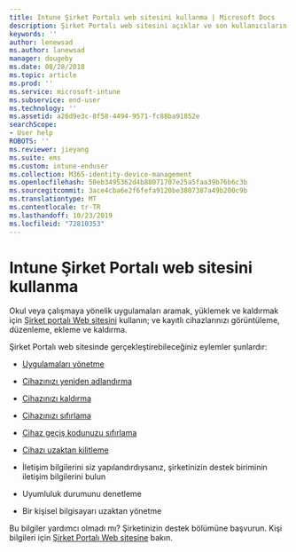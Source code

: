 ```yaml
---
title: Intune Şirket Portalı web sitesini kullanma | Microsoft Docs
description: Şirket Portalı web sitesini açıklar ve son kullanıcıların web sitesinde gerçekleştirebileceği görevlerin adımlarını içeren bağlantılar sağlar
keywords: ''
author: lenewsad
ms.author: lanewsad
manager: dougeby
ms.date: 08/28/2018
ms.topic: article
ms.prod: ''
ms.service: microsoft-intune
ms.subservice: end-user
ms.technology: ''
ms.assetid: a26d9e3c-8f58-4494-9571-fc88ba91852e
searchScope:
- User help
ROBOTS: ''
ms.reviewer: jieyang
ms.suite: ems
ms.custom: intune-enduser
ms.collection: M365-identity-device-management
ms.openlocfilehash: 50eb3495362d4b88071707e25a5faa39b76b6c3b
ms.sourcegitcommit: 3ace4cba6e2f6fefa9120be3807387a49b200c9b
ms.translationtype: MT
ms.contentlocale: tr-TR
ms.lasthandoff: 10/23/2019
ms.locfileid: "72810353"
---
```

# <a name="using-the-intune-company-portal-website"></a>Intune Şirket Portalı web sitesini kullanma
Okul veya çalışmaya yönelik uygulamaları aramak, yüklemek ve kaldırmak için [Şirket portalı Web sitesini](https://portal.manage.microsoft.com) kullanın; ve kayıtlı cihazlarınızı görüntüleme, düzenleme, ekleme ve kaldırma.  

Şirket Portalı web sitesinde gerçekleştirebileceğiniz eylemler şunlardır:

- [Uygulamaları yönetme](manage-apps-cpweb.md)  

- [Cihazınızı yeniden adlandırma](rename-your-device-cpwebsite.md)

- [Cihazınızı kaldırma](remove-your-device-cpwebsite.md)

- [Cihazınızı sıfırlama](reset-erase-your-device-cpwebsite.md)

- [Cihaz geçiş kodunuzu sıfırlama](reset-your-passcode-cpwebsite.md)

- [Cihazı uzaktan kilitleme](remote-lock-your-device-cpwebsite.md)

- İletişim bilgilerini siz yapılandırdıysanız, şirketinizin destek biriminin iletişim bilgilerini bulun

- Uyumluluk durumunu denetleme

- Bir kişisel bilgisayarı uzaktan yönetme

Bu bilgiler yardımcı olmadı mı? Şirketinizin destek bölümüne başvurun. Kişi bilgileri için [Şirket Portalı Web sitesine](https://go.microsoft.com/fwlink/?linkid=2010980) bakın.
